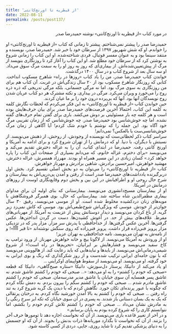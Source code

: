 ```yaml
---
title: 'از قیطریه تا اورنج‌کانتی'
date: 2022-08-11
permalink: /posts/post137/
---
```

<div align="justify" dir="rtl" style="font-family:vazir;">

در مورد کتاب «از قیطریه تا اورنج‌کانتی» نوشته حمیدرضا صدر<br>
<br>
حمیدرضا صدر را پیشتر نمی‌شناختم. پیشتر تا زمانی که کتاب «از قیطریه تا اورنج‌کانتی» او را خواندم. او که شش شهریور ۱۳۹۷ از سرطان خود با خبر شد. حمیدرضا صدر، نویسنده و منتقد سینما بود و به عنوان مفسر فوتبال، فردی شناخته‌شده. او این کتاب را زمانی شروع به نوشتن کرد که از سرطان خود مطلع شد. او این کتاب را آغاز کرد تا روز‌نگاری بنویسد از مرگ از پیش‌تعیین‌شده‌اش. از بیماری‌ای که روز به روز او را به سمت مرگ سوق می‌داد. او سه سال بعد از شروع کتاب و در سال ۱۴۰۰ درگذشت.<br>
خواندن کتاب حمیدرضا صدر، من را یاد کتاب «روزها در راه» شاهرخ مسکوب انداخت. کتابی که روزنگار شاهرخ مسکوب بود از ۲۰ سال زندگی‌اش در غربت. آن کتاب هم برای من روزنگاری به سوی مرگ بود. اما نه مرگی جسمانی، بلکه مرگی تدریجی که ذره ذره روح را می‌خورد و ویران می‌کرد. مرگی در بیداری. و نکته مشترک هر دو کتاب عریان شدن روح نویسدگان آنها بود. آنها که بی‌پرده درون خود را بر ما عیان کردند.<br>
حین خواندن کتاب «از قیطریه تا اورنج‌کانتی» به این فکر می‌کردم که لحظات نگارش کلمه به کلمه این کتاب، احتمالا آخرین فرصت‌های حمیدرضا صدر برای بیان حرف‌هایش بوده است و هر کلمه چه بار مسئولیتی بر دوش می‌کشد. باری برای گفتن تمام حرف‌های گفته نشده. اما چه خوش‌شانس بود حمیدرضا صدر. چه خوش‌شانس که از زمان تقریبی مرگ خود آگاه بود. این جمله را که نوشتم با خودم شک کردم! آیا آگاهی از زمان مرگ خوش‌شانسی‌ست یا بالعکس؟ نمی‌دانم!<br>
سراسر کتاب ذکر لحظاتی‌ست که نویسنده از وجودش، از روحش، از ذهنش می‌نویسد. از نسبتش با دیگران، با دنیا. او که درمانش را از تهران شروع کرد و برای ادامه به آمریکا و اورنج کانتی رفت. حمیدرضا در ابتدای کتاب، آن را به غزاله دخترش تقدیم می‌کند و می‌نویسد «برای دخترم، غزاله خانوم، که می‌دانم بسیاری از صفحات این کتاب را پاره خواهد کرد.» کسان زیادی در این مسیر همراه او بودند. مهرزاد همسرش، غراله دخترش، مهشید خواهرش، امیرحسین برادرش، شاهین برادرش و مهرناز خواهرش.<br>
کتاب «از قیطریه تا اورنج‌کانتی» را می‌توان به دو بخش اصلی تقسیم کرد. بخش اول دربرگیرنده یادداشت‌های حمیدرضا صدر است از رفتن و آمدن پی‌درپی‌اش به بیمارستان و شرح حال روحی او و اطرافیانش در این بین و بخش دوم وقایع‌نگاری اوست از روزهای درمانش در آمریکا.<br>
او از بیمارستان مسیح‌دانشوری می‌نویسد. بیمارستانی که بنای اولیه آن برای مداوای بیماری مظفرالدین شاه ساخته شد. بیمارستانی که حال، بوی همبرگر فروشگاهش با مویه‌های زنان دردکشیده مخلوط شده است. او از موسی می‌نویسد، رفیق ۳۰ سال جوان‌تر از خودش. موسی که ویژگی‌اش شوخ‌طبعی‌اش بود. موسی که کاش نمی‌زد زیر گریه. از باغ کردان می‌نویسد و دیدار دوستانش پیش از عزیمت به آمریکا. از مهربانی‌های مفرط. علاقه‌های بیش از حد. در آغوش کشیدن‌ها. دست در گردن انداختن‌ها. عکس گرفتن‌ها. آخرین عکس گرفتن‌ها. از خداحافظی با پدرش سر مزار. مزار پدر که در نزدیکی مزار پرویز فنی‌زاده قرار داشت. پرویز فنی‌زاده که روی سنگش نوشته‌اند «تا قبر آآآآ»! و از نامه‌ش به تهران می‌نویسد، نامه خداحافظی به تهران عزیز!<br>
او از ورودش به آمریکا می‌نویسد. از لاگونا بیچ و خانه خواهرش مهرناز. از ورود ترامپ به کاخ سفید می‌نویسد و فشارهایش بر ایرانیان، «تحریم‌ها در راه است!» از شروع شیمی‌درمانی‌اش می‌نویسد. از بایدها و نبایدهایی که باید رعایت کند. از هالووینی می‌نویسد که با نون خامه‌ای ایرانی ترکیب شده‌ست و از روز شکرگذاری که رنگ و بوی ایرانی به خود گرفته. او می‌نویسد. او می‌نویسد از سقوط هواپیمای اوکراینی ...<br>
او یاد می‌کند از دانیکا، پرستار دل‌سوزش، دانیکا «ستاره صبح‌گاهی». دانیکا که قطعه «صبحی که خودم را کشتم» را به او می‌دهد: «... صبحی که خودم را کشتم عاشق شدم. نه عاشق پسر همسایه آن سوی خیابان یا عاشق مدیر مدرسه‌مان. صبحی که خودم را کشتم عاشق مادرم شدم ... صبحی که خودم را کشتم سگم را بیرون بردم. به دمش نگاه کردم که چگونه با عبور پرنده‌ای تکان خورد. نگاهش کردم که با دیدن یک گربه شروع کرد به تند راه رفتن ... صبحی که خودم را کشتم به بالا آمدن خورشید نگاه کردم. به درختان پرتقالی که یک به یک بسان دستانی باز شدند. به پسری در آن سوی خیابان که تکه ابر سرخ رنگی را به مادرش نشان می‌داد ... صبحی که خودم را کشتم تلاش کردم خودم را بکشم، اما نتوانستم کاری را که شروع کرده بودم به پایان برسانم.»<br>
و در آخر از تغییر قاعده بازی می‌نویسد. از آن که نخواست اجازه دهد تا تومورها حرف آخر را بزنند. از آن که نخواست تا بگذارد موریانه‌ها ذرات بدنش را بجوند. از آن که او جسمش را به دنیای پزشکی تقدیم کرد تا شاید روزی، جایی، دردی از کسی کاسته شود.<br>

